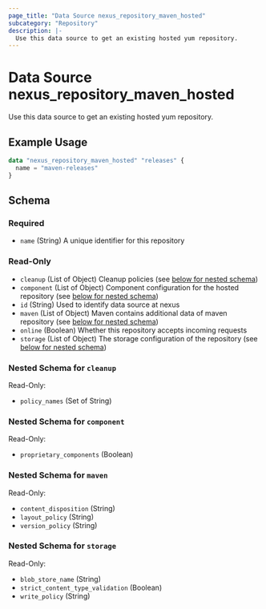 ```yaml
---
page_title: "Data Source nexus_repository_maven_hosted"
subcategory: "Repository"
description: |-
  Use this data source to get an existing hosted yum repository.
---
```

# Data Source nexus_repository_maven_hosted
Use this data source to get an existing hosted yum repository.
## Example Usage
```terraform
data "nexus_repository_maven_hosted" "releases" {
  name = "maven-releases"
}
```
<!-- schema generated by tfplugindocs -->
## Schema

### Required

- `name` (String) A unique identifier for this repository

### Read-Only

- `cleanup` (List of Object) Cleanup policies (see [below for nested schema](#nestedatt--cleanup))
- `component` (List of Object) Component configuration for the hosted repository (see [below for nested schema](#nestedatt--component))
- `id` (String) Used to identify data source at nexus
- `maven` (List of Object) Maven contains additional data of maven repository (see [below for nested schema](#nestedatt--maven))
- `online` (Boolean) Whether this repository accepts incoming requests
- `storage` (List of Object) The storage configuration of the repository (see [below for nested schema](#nestedatt--storage))

<a id="nestedatt--cleanup"></a>
### Nested Schema for `cleanup`

Read-Only:

- `policy_names` (Set of String)


<a id="nestedatt--component"></a>
### Nested Schema for `component`

Read-Only:

- `proprietary_components` (Boolean)


<a id="nestedatt--maven"></a>
### Nested Schema for `maven`

Read-Only:

- `content_disposition` (String)
- `layout_policy` (String)
- `version_policy` (String)


<a id="nestedatt--storage"></a>
### Nested Schema for `storage`

Read-Only:

- `blob_store_name` (String)
- `strict_content_type_validation` (Boolean)
- `write_policy` (String)
